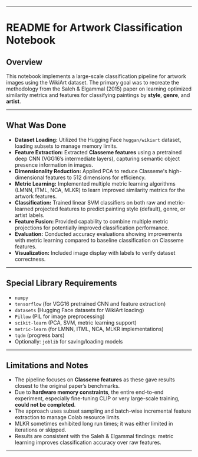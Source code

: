 

***

# README for Artwork Classification Notebook

## Overview

This notebook implements a large-scale classification pipeline for artwork images using the WikiArt dataset. The primary goal was to recreate the methodology from the Saleh & Elgammal (2015) paper on learning optimized similarity metrics and features for classifying paintings by **style**, **genre**, and **artist**.

***

## What Was Done

- **Dataset Loading:** Utilized the Hugging Face `huggan/wikiart` dataset, loading subsets to manage memory limits.
- **Feature Extraction:** Extracted **Classeme features** using a pretrained deep CNN (VGG16’s intermediate layers), capturing semantic object presence information in images.
- **Dimensionality Reduction:** Applied PCA to reduce Classeme's high-dimensional features to 512 dimensions for efficiency.
- **Metric Learning:** Implemented multiple metric learning algorithms (LMNN, ITML, NCA, MLKR) to learn improved similarity metrics for the artwork features.
- **Classification:** Trained linear SVM classifiers on both raw and metric-learned projected features to predict painting style (default), genre, or artist labels.
- **Feature Fusion:** Provided capability to combine multiple metric projections for potentially improved classification performance.
- **Evaluation:** Conducted accuracy evaluations showing improvements with metric learning compared to baseline classification on Classeme features.
- **Visualization:** Included image display with labels to verify dataset correctness.

***

## Special Library Requirements

- `numpy`
- `tensorflow` (for VGG16 pretrained CNN and feature extraction)
- `datasets` (Hugging Face datasets for WikiArt loading)
- `Pillow` (PIL for image preprocessing)
- `scikit-learn` (PCA, SVM, metric learning support)
- `metric-learn` (for LMNN, ITML, NCA, MLKR implementations)
- `tqdm` (progress bars)
- Optionally: `joblib` for saving/loading models

***

## Limitations and Notes

- The pipeline focuses on **Classeme features** as these gave results closest to the original paper’s benchmarks.
- Due to **hardware memory constraints**, the entire end-to-end experiment, especially fine-tuning CLIP or very large-scale training, **could not be completed**.
- The approach uses subset sampling and batch-wise incremental feature extraction to manage Colab resource limits.
- MLKR sometimes exhibited long run times; it was either limited in iterations or skipped.
- Results are consistent with the Saleh & Elgammal findings: metric learning improves classification accuracy over raw features.

***

